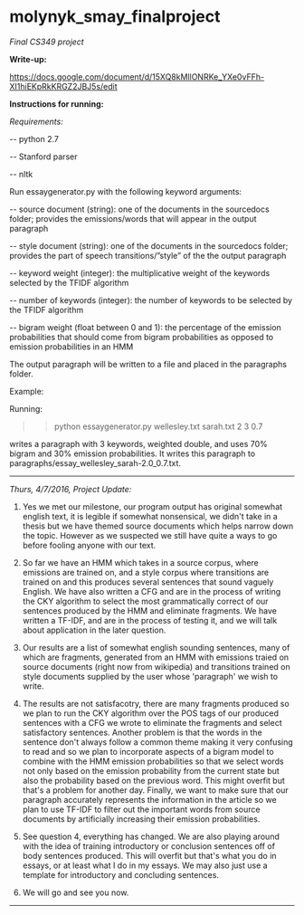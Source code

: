 # molynyk_smay_finalproject
*Final CS349 project*

**Write-up:**

https://docs.google.com/document/d/15XQ8kMllONRKe_YXe0vFFh-XI1hiEKpRkKRGZ2JBJ5s/edit

**Instructions for running:**

*Requirements:*

-- python 2.7

-- Stanford parser 

-- nltk

Run essaygenerator.py with the following keyword arguments: 

-- source document (string): one of the documents in the sourcedocs folder; provides the emissions/words that will appear in the output paragraph

-- style document (string): one of the documents in the sourcedocs folder; provides the part of speech transitions/”style” of the the output paragraph

-- keyword weight (integer): the multiplicative weight of the keywords selected by the TFIDF algorithm

-- number of keywords (integer): the number of keywords to be selected by the TFIDF algorithm

-- bigram weight (float between 0 and 1): the percentage of the emission probabilities that should come from bigram probabilities as opposed to emission probabilities in an HMM


The output paragraph will be written to a file and placed in the paragraphs folder.

Example:

Running:

>> python essaygenerator.py wellesley.txt sarah.txt 2 3 0.7

writes a paragraph with 3 keywords, weighted double, and uses 70% bigram and 30% emission probabilities.  It writes this paragraph to paragraphs/essay_wellesley_sarah-2.0_0.7.txt. 

----------

*Thurs, 4/7/2016, Project Update:*

1) Yes we met our milestone, our program output has original somewhat english text, it is legible if somewhat nonsensical, we didn't take in a thesis but we have themed source documents which helps narrow down the topic. However as we suspected we still have quite a ways to go before fooling anyone with our text.

2) So far we have an HMM which takes in a source corpus, where emissions are trained on, and a style corpus where transitions are trained on and this produces several sentences that sound vaguely English. We have also written a CFG and are in the process of writing the CKY algorithm to select the most grammatically correct of our sentences produced by the HMM and eliminate fragments. We have written a TF-IDF, and are in the process of testing it, and we will talk about application in the later question. 

3) Our results are a list of somewhat english sounding sentences, many of which are fragments, generated from an HMM with emissions traied on source documents (right now from wikipedia) and transitions trained on style documents supplied by the user whose 'paragraph' we wish to write. 

4) The results are not satisfacotry, there are many fragments produced so we plan to run the CKY algorithm over the POS tags of our produced sentences with a CFG we wrote to eliminate the fragments and select satisfactory sentences. Another problem is that the words in the sentence don't always follow a common theme making it very confusing to read and so we plan to incorporate aspects of a bigram model to combine with the HMM emission probabilities so that we select words not only based on the emission probability from the current state but also the probability based on the previous word. This might overfit but that's a problem for another day. Finally, we want to make sure that our paragraph accurately represents the information in the article so we plan to use TF-IDF to filter out the important words from source documents by artificially increasing their emission probabilities. 

5) See question 4, everything has changed. We are also playing around with the idea of training introductory or conclusion sentences off of body sentences produced. This will overfit but that's what you do in essays, or at least what I do in my essays. We may also just use a template for introductory and concluding sentences.

6) We will go and see you now. 

----------